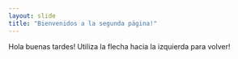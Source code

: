 ```yaml
---
layout: slide
title: "Bienvenidos a la segunda página!"
---
```

Hola buenas tardes!
Utiliza la flecha hacia la izquierda para volver!
